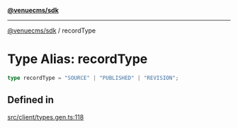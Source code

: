 [**@venuecms/sdk**](../Index.md)

***

[@venuecms/sdk](../Index.md) / recordType

# Type Alias: recordType

```ts
type recordType = "SOURCE" | "PUBLISHED" | "REVISION";
```

## Defined in

[src/client/types.gen.ts:118](https://github.com/venuecms/sdk/blob/915971a29eb95acc8223db796957e1d217a65139/src/client/types.gen.ts#L118)
